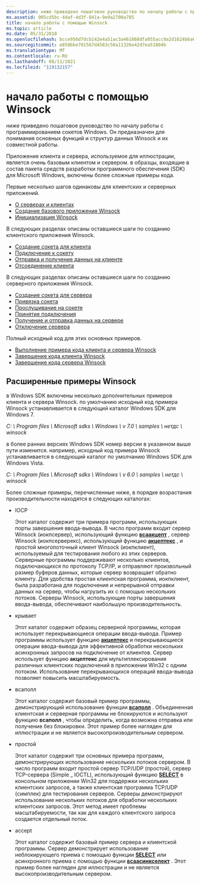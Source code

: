 ```yaml
---
description: ниже приведено пошаговое руководство по началу работы с программированием сокетов Windows.
ms.assetid: 905cd5bc-44af-4d3f-841a-9e9a2700a785
title: начало работы с помощью Winsock
ms.topic: article
ms.date: 05/31/2018
ms.openlocfilehash: bcce956d7dcb142e4a51ac3a461868dfa055acc9a2d1624b6a6dff5132f86ea7
ms.sourcegitcommit: e858bbe701567d4583c50a11326e42d7ea51804b
ms.translationtype: MT
ms.contentlocale: ru-RU
ms.lasthandoff: 08/11/2021
ms.locfileid: "119132157"
---
```

# <a name="getting-started-with-winsock"></a>начало работы с помощью Winsock

ниже приведено пошаговое руководство по началу работы с программированием сокетов Windows. Он предназначен для понимания основных функций и структур данных Winsock и их совместной работы.

Приложение клиента и сервера, используемое для иллюстрации, является очень базовым клиентом и сервером. в образцы, входящие в состав пакета средств разработки программного обеспечения (SDK) для Microsoft Windows, включены более сложные примеры кода.

Первые несколько шагов одинаковы для клиентских и серверных приложений.

-   [О серверах и клиентах](about-clients-and-servers.md)
-   [Создание базового приложения Winsock](creating-a-basic-winsock-application.md)
-   [Инициализация Winsock](initializing-winsock.md)

В следующих разделах описаны оставшиеся шаги по созданию клиентского приложения Winsock.

-   [Создание сокета для клиента](creating-a-socket-for-the-client.md)
-   [Подключение к сокету](connecting-to-a-socket.md)
-   [Отправка и получение данных на клиенте](sending-and-receiving-data-on-the-client.md)
-   [Отсоединение клиента](disconnecting-the-client.md)

В следующих разделах описаны оставшиеся шаги по созданию серверного приложения Winsock.

-   [Создание сокета для сервера](creating-a-socket-for-the-server.md)
-   [Привязка сокета](binding-a-socket.md)
-   [Прослушивание на сокете](listening-on-a-socket.md)
-   [Принятие подключения](accepting-a-connection.md)
-   [Получение и отправка данных на сервере](receiving-and-sending-data-on-the-server.md)
-   [Отключение сервера](disconnecting-the-server.md)

Полный исходный код для этих основных примеров.

-   [Выполнение примера кода клиента и сервера Winsock](finished-server-and-client-code.md)
-   [Завершение кода клиента Winsock](complete-client-code.md)
-   [Завершение кода сервера Winsock](complete-server-code.md)

## <a name="advanced-winsock-samples"></a>Расширенные примеры Winsock

в Windows SDK включены несколько дополнительных примеров клиента и сервера Winsock. по умолчанию исходный код примера Winsock устанавливается в следующий каталог Windows SDK для Windows 7.

*C: \\ Program files \\ Microsoft sdks \\ Windows \\ v 7.0 \\ samples \\ нетдс \\ winsock*

в более ранних версиях Windows SDK номер версии в указанном выше пути изменится. например, исходный код примера Winsock устанавливается в следующий каталог по умолчанию Windows SDK для Windows Vista.

*C: \\ Program files \\ Microsoft sdks \\ Windows \\ v 6.0 \\ samples \\ нетдс \\ winsock*

Более сложные примеры, перечисленные ниже, в порядке возрастания производительности находятся в следующих каталогах:

-   IOCP

    Этот каталог содержит три примера программ, использующих порты завершения ввода-вывода. В число программ входит сервер Winsock (иокпсервер), использующий функцию [**всаакцепт**](/windows/desktop/api/Winsock2/nf-winsock2-wsaaccept) , сервер Winsock (иокпсерверекс), использующий функцию [**акцептекс**](/windows/win32/api/mswsock/nf-mswsock-acceptex) , и простой многопоточный клиент Winsock (иокпклиент), используемый для тестирования любого из этих серверов. Серверные программы поддерживают несколько клиентов, подключающихся по протоколу TCP/IP, и отправляют произвольный размер буферов данных, которые сервер возвращает обратно клиенту. Для удобства простая клиентская программа, иокпклиент, была разработана для подключения и непрерывной отправки данных на сервер, чтобы нагрузить их с помощью нескольких потоков. Серверы Winsock, использующие порты завершения ввода-вывода, обеспечивают наибольшую производительность.

-   крывает

    Этот каталог содержит образец серверной программы, которая использует перекрывающиеся операции ввода-вывода. Пример программы использует функцию [**акцептекс**](/windows/win32/api/mswsock/nf-mswsock-acceptex) и перекрывающиеся операции ввода-вывода для эффективной обработки нескольких асинхронных запросов на подключение от клиентов. Сервер использует функцию **акцептекс** для мультиплексирования различных клиентских подключений в приложении Win32 с одним потоком. Использование перекрывающихся операций ввода-вывода позволяет повысить масштабируемость.

-   всаполл

    Этот каталог содержит базовый пример программы, демонстрирующий использование функции [**всаполл**](/windows/win32/api/winsock2/nf-winsock2-wsapoll) . Объединенная клиентская и серверная программы не блокируются и используют функцию **всаполл** , чтобы определить, когда возможна отправка или получение без блокировки. Этот пример более нагляден для иллюстрации и не является высокопроизводительным сервером.

-   простой

    Этот каталог содержит три основных примера программ, демонстрирующих использование нескольких потоков сервером. В число программ входит простой сервер TCP/UDP (простой), сервер TCP-сервера (Simple \_ IOCTL), использующий функцию [**SELECT**](/windows/desktop/api/Winsock2/nf-winsock2-select) в консольном приложении Win32 для поддержки нескольких клиентских запросов, а также клиентская программа TCP/UDP (симплек) для тестирования серверов. Серверы демонстрируют использование нескольких потоков для обработки нескольких клиентских запросов. Этот метод имеет проблемы масштабируемости, так как для каждого клиентского запроса создается отдельный поток.

-   accept

    Этот каталог содержит базовый пример сервера и клиентской программы. Сервер демонстрирует использование неблокирующего приема с помощью функции [**SELECT**](/windows/desktop/api/Winsock2/nf-winsock2-select) или асинхронного приема с помощью функции [**всаасинкселект**](/windows/desktop/api/winsock/nf-winsock-wsaasyncselect) . Этот пример более нагляден для иллюстрации и не является высокопроизводительным сервером.

 

 
